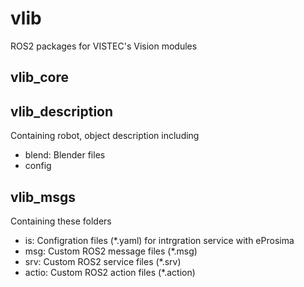 # vlib
 ROS2 packages for VISTEC's Vision modules

## vlib_core

## vlib_description
Containing robot, object description including
- blend: Blender files
- config

## vlib_msgs
Containing these folders
- is: Configration files (*.yaml) for intrgration service with eProsima
- msg: Custom ROS2 message files (*.msg)
- srv: Custom ROS2 service files (*.srv)
- actio: Custom ROS2 action files (*.action)
